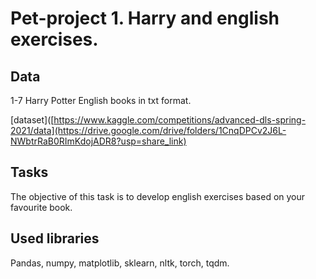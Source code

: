 # Pet-project 1. Harry and english exercises.

## Data

1-7 Harry Potter English books in txt format.

[dataset]([https://www.kaggle.com/competitions/advanced-dls-spring-2021/data](https://drive.google.com/drive/folders/1CnqDPCv2J6L-NWbtrRaB0RImKdojADR8?usp=share_link)

## Tasks

The objective of this task is to develop english exercises based on your favourite book.

## Used libraries
  
Pandas, numpy, matplotlib, sklearn, nltk, torch, tqdm.
